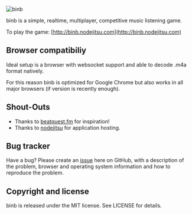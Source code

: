 ![binb](http://dl.dropbox.com/u/58444696/binb-logo.png)

binb is a simple, realtime, multiplayer, competitive music listening game.

To play the game: [http://binb.nodejitsu.com](http://binb.nodejitsu.com) 

## Browser compatibiliy ##

Ideal setup is a browser with websocket support and able to decode .m4a format natively. 

For this reason binb is optimized for Google Chrome but also works in all major browsers (if version is recently enough).

## Shout-Outs ##

* Thanks to [beatquest.fm](http://beatquest.fm) for inspiration!
* Thanks to [nodejitsu](http://nodejitsu.com/) for application hosting.

## Bug tracker ##

Have a bug? Please create an [issue](https://github.com/lpinca/binb/issues) here on GitHub, with a description of the problem, browser and operating system information and how to reproduce the problem.

## Copyright and license ##

binb is released under the MIT license. See LICENSE for details.
